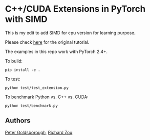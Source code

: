 # C++/CUDA Extensions in PyTorch with SIMD

This is my edit to add SIMD for cpu version for learning purpose.

Please check [here](https://pytorch.org/tutorials/advanced/cpp_custom_ops.html) for the original tutorial.

The examples in this repo work with PyTorch 2.4+.

To build:
```
pip install -e .
```

To test:
```
python test/test_extension.py
```

To benchmark Python vs. C++ vs. CUDA:
```
python test/benchmark.py
```

## Authors

[Peter Goldsborough](https://github.com/goldsborough), [Richard Zou](https://github.com/zou3519)
